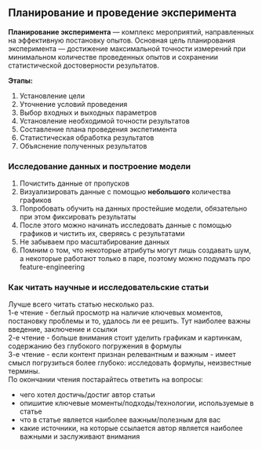 ## Планирование и проведение эксперимента

**Планирование эксперимента** — комплекс мероприятий,
направленных на эффективную постановку опытов.
Основная цель планирования эксперимента — достижение максимальной точности измерений
при минимальном количестве проведенных опытов и сохранении статистической достоверности
результатов.


**Этапы:**
1. Установление цели  
2. Уточнение условий проведения  
3. Выбор входных и выходных параметров  
4. Установление необходимой точности результатов  
5. Составление плана проведения экспетимента  
6. Статистическая обработка результатов  
7. Объяснение полученных результатов  


### Исследование данных и построение модели
1. Почистить данные от пропусков  
2. Визуализировать данные с помощью **небольшого** количества графиков  
3. Попробовать обучить на данных простейшие модели, обязательно при этом фиксировать результаты  
4. После этого можно начинать исследовать данные с помощью графиков и чистить их, сверяясь с результатами  
5. Не забываем про масштабирование данных  
6. Помним о том, что некоторые атрибуты могут лишь создавать шум, а некоторые работают только в паре, поэтому можно подумать про feature-engineering  


### Как читать научные и исследовательские статьи
Лучше всего читать статью несколько раз.  
1-е чтение - беглый просмотр на наличие ключевых моментов, постановку проблемы и то, удалось ли ее решить. Тут наиболее важны введение, заключение и ссылки  
2-е чтение - больше внимания стоит уделить графикам и картинкам, содержанию без глубокого погружения в формулы  
3-е чтение - если контент признан релевантным и важным - имеет смысл погрузиться более глубоко: исследовать формулы, неизвестные термины.  
По окончании чтения постарайтесь ответить на вопросы:  
 - чего хотел достичь/достиг автор статьи  
 - опишитие ключевые моменты/подходы/технологии, используемые в статье  
 - что в статье является наиболее важным/полезным для вас  
 - какие источники, на которые ссылается автор является наиболее важными и заслуживают внимания  
